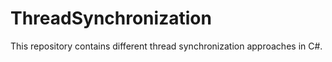 # ThreadSynchronization
This repository contains different thread synchronization approaches in C#.
